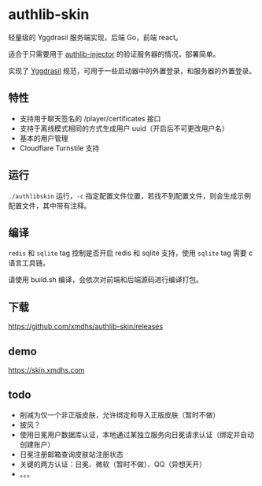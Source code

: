 # authlib-skin
轻量级的 Yggdrasil 服务端实现，后端 Go，前端 react。

适合于只需要用于 [authlib-injector](https://github.com/yushijinhun/authlib-injector) 的验证服务器的情况，部署简单。

实现了 [Yggdrasil](https://github.com/yushijinhun/authlib-injector/wiki/Yggdrasil-%E6%9C%8D%E5%8A%A1%E7%AB%AF%E6%8A%80%E6%9C%AF%E8%A7%84%E8%8C%83) 规范，可用于一些启动器中的外置登录，和服务器的外置登录。

## 特性
- 支持用于聊天签名的 /player/certificates 接口
- 支持于离线模式相同的方式生成用户 uuid（开启后不可更改用户名）
- 基本的用户管理
- Cloudflare Turnstile 支持

## 运行
`./authlibskin` 运行，`-c` 指定配置文件位置，若找不到配置文件，则会生成示例配置文件，其中带有注释。

## 编译 
`redis` 和 `sqlite` tag 控制是否开启 redis 和 sqlite 支持，使用 `sqlite` tag 需要 c 语言工具链。

请使用 build.sh 编译，会依次对前端和后端源码进行编译打包。
## 下载
https://github.com/xmdhs/authlib-skin/releases

## demo
https://skin.xmdhs.com

## todo

- 削减为仅一个非正版皮肤，允许绑定和导入正版皮肤（暂时不做）
- 披风？
- 使用日冕用户数据库认证，本地通过某独立服务向日冕请求认证（绑定并自动创建账户）
- 日冕注册邮箱查询皮肤站注册状态
- 关键的两方认证：日冕、微软（暂时不做）、QQ（异想天开）
- 。。。
